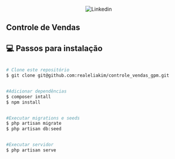 <p align="center">
<img alt="Linkedin" src="https://img.shields.io/badge/-Eliakim%20Aquino-0e76a8?label=Linkedin&logo=linkedin&style=flat-square"/>
</p>

## Controle de Vendas

## :computer: Passos para instalação

```bash

# Clone este repositório
$ git clone git@github.com:realeliakim/controle_vendas_gpm.git


#Adicionar dependências
$ composer intall
$ npm install


#Executar migrations e seeds
$ php artisan migrate
$ php artisan db:seed


#Executar servidor
$ php artisan serve

```
